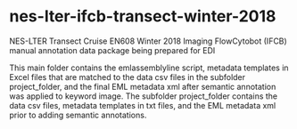 # nes-lter-ifcb-transect-winter-2018
NES-LTER Transect Cruise EN608 Winter 2018 Imaging FlowCytobot (IFCB) manual annotation data package being prepared for EDI

This main folder contains the emlassemblyline script, metadata templates in Excel files that are matched to the data csv files in the subfolder project_folder, and the final EML metadata xml after semantic annotation was applied to keyword image.
The subfolder project_folder contains the data csv files, metadata templates in txt files, and the EML metadata xml prior to adding semantic annotations.
